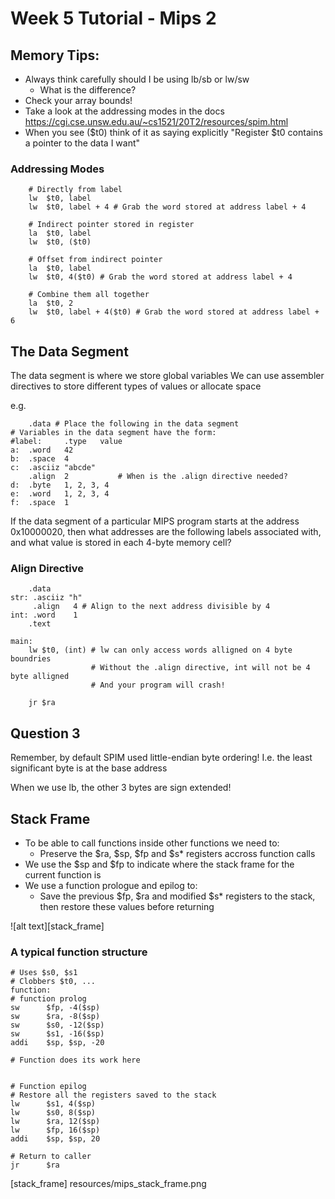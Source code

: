 # Week 5 Tutorial - Mips 2

## Memory Tips:
* Always think carefully should I be using lb/sb or lw/sw
    * What is the difference?
* Check your array bounds!
* Take a look at the addressing modes in the docs https://cgi.cse.unsw.edu.au/~cs1521/20T2/resources/spim.html
* When you see ($t0) think of it as saying explicitly "Register $t0 contains a pointer to the data I want"

### Addressing Modes

```assembly
    # Directly from label
    lw  $t0, label
    lw  $t0, label + 4 # Grab the word stored at address label + 4

    # Indirect pointer stored in register
    la  $t0, label
    lw  $t0, ($t0)

    # Offset from indirect pointer
    la  $t0, label
    lw  $t0, 4($t0) # Grab the word stored at address label + 4

    # Combine them all together
    la  $t0, 2
    lw  $t0, label + 4($t0) # Grab the word stored at address label + 6
```

## The Data Segment

The data segment is where we store global variables
We can use assembler directives to store different types of values or allocate space

e.g.

```assembly
    .data # Place the following in the data segment
# Variables in the data segment have the form:
#label:     .type   value
a:  .word   42
b:  .space  4
c:  .asciiz "abcde"
    .align  2           # When is the .align directive needed?
d:  .byte   1, 2, 3, 4
e:  .word   1, 2, 3, 4
f:  .space  1
```

If the data segment of a particular MIPS program starts at the address 0x10000020, 
then what addresses are the following labels associated with, 
and what value is stored in each 4-byte memory cell? 

### Align Directive

```assembly
    .data
str: .asciiz "h"
     .align   4 # Align to the next address divisible by 4
int: .word    1
    .text

main:
    lw $t0, (int) # lw can only access words alligned on 4 byte boundries
                  # Without the .align directive, int will not be 4 byte alligned
                  # And your program will crash!

    jr $ra
```

## Question 3

Remember, by default SPIM used little-endian byte ordering!
I.e. the least significant byte is at the base address

When we use lb, the other 3 bytes are sign extended!

## Stack Frame

* To be able to call functions inside other functions we need to:
    * Preserve the $ra, $sp, $fp and $s\* registers accross function calls
* We use the $sp and $fp to indicate where the stack frame for the current function is
* We use a function prologue and epilog to:
    * Save the previous $fp, $ra and modified $s\* registers to the stack, then restore these values before returning

![alt text][stack_frame]


### A typical function structure

```assembly
# Uses $s0, $s1
# Clobbers $t0, ...
function:
# function prolog
sw      $fp, -4($sp)
sw      $ra, -8($sp)
sw      $s0, -12($sp)
sw      $s1, -16($sp)
addi    $sp, $sp, -20

# Function does its work here


# Function epilog
# Restore all the registers saved to the stack
lw      $s1, 4($sp)
lw      $s0, 8($sp)
lw      $ra, 12($sp)
lw      $fp, 16($sp)
addi    $sp, $sp, 20

# Return to caller
jr      $ra
```

[stack_frame] resources/mips_stack_frame.png
